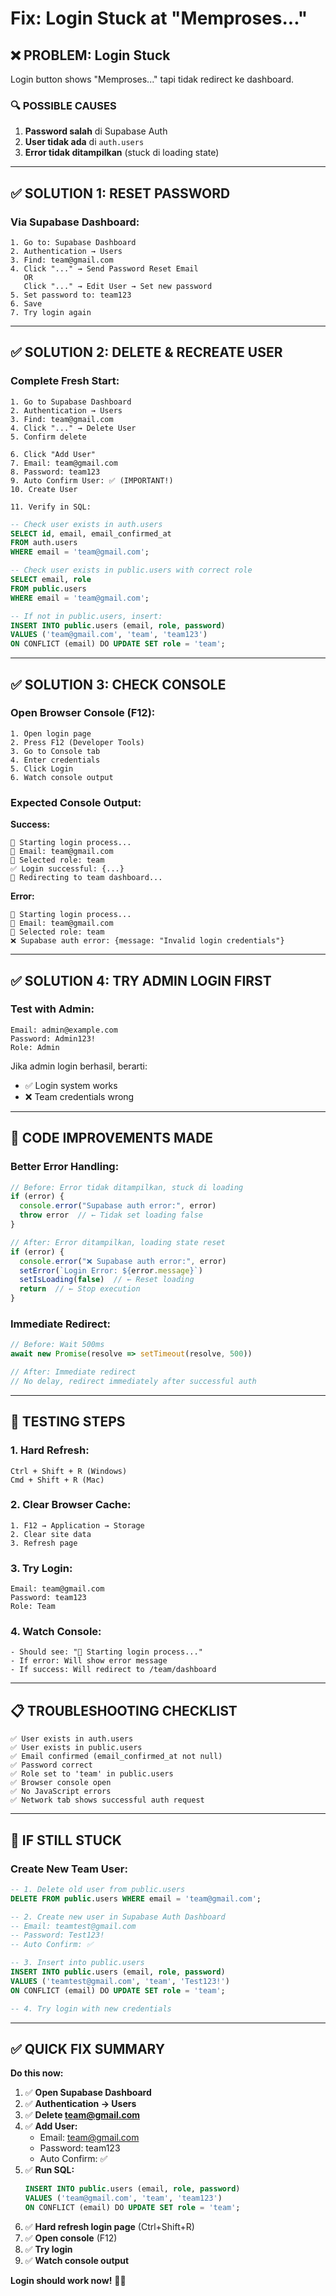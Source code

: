# Fix: Login Stuck at "Memproses..."

## ❌ **PROBLEM: Login Stuck**

Login button shows "Memproses..." tapi tidak redirect ke dashboard.

### **🔍 POSSIBLE CAUSES**

1. **Password salah** di Supabase Auth
2. **User tidak ada** di `auth.users`
3. **Error tidak ditampilkan** (stuck di loading state)

---

## ✅ **SOLUTION 1: RESET PASSWORD**

### **Via Supabase Dashboard:**

```
1. Go to: Supabase Dashboard
2. Authentication → Users
3. Find: team@gmail.com
4. Click "..." → Send Password Reset Email
   OR
   Click "..." → Edit User → Set new password
5. Set password to: team123
6. Save
7. Try login again
```

---

## ✅ **SOLUTION 2: DELETE & RECREATE USER**

### **Complete Fresh Start:**

```
1. Go to Supabase Dashboard
2. Authentication → Users
3. Find: team@gmail.com
4. Click "..." → Delete User
5. Confirm delete

6. Click "Add User"
7. Email: team@gmail.com
8. Password: team123
9. Auto Confirm User: ✅ (IMPORTANT!)
10. Create User

11. Verify in SQL:
```

```sql
-- Check user exists in auth.users
SELECT id, email, email_confirmed_at
FROM auth.users
WHERE email = 'team@gmail.com';

-- Check user exists in public.users with correct role
SELECT email, role
FROM public.users
WHERE email = 'team@gmail.com';

-- If not in public.users, insert:
INSERT INTO public.users (email, role, password)
VALUES ('team@gmail.com', 'team', 'team123')
ON CONFLICT (email) DO UPDATE SET role = 'team';
```

---

## ✅ **SOLUTION 3: CHECK CONSOLE**

### **Open Browser Console (F12):**

```
1. Open login page
2. Press F12 (Developer Tools)
3. Go to Console tab
4. Enter credentials
5. Click Login
6. Watch console output
```

### **Expected Console Output:**

**Success:**
```
🔐 Starting login process...
📧 Email: team@gmail.com
👤 Selected role: team
✅ Login successful: {...}
🔄 Redirecting to team dashboard...
```

**Error:**
```
🔐 Starting login process...
📧 Email: team@gmail.com
👤 Selected role: team
❌ Supabase auth error: {message: "Invalid login credentials"}
```

---

## ✅ **SOLUTION 4: TRY ADMIN LOGIN FIRST**

### **Test with Admin:**

```
Email: admin@example.com
Password: Admin123!
Role: Admin
```

Jika admin login berhasil, berarti:
- ✅ Login system works
- ❌ Team credentials wrong

---

## 🔧 **CODE IMPROVEMENTS MADE**

### **Better Error Handling:**

```typescript
// Before: Error tidak ditampilkan, stuck di loading
if (error) {
  console.error("Supabase auth error:", error)
  throw error  // ← Tidak set loading false
}

// After: Error ditampilkan, loading state reset
if (error) {
  console.error("❌ Supabase auth error:", error)
  setError(`Login Error: ${error.message}`)
  setIsLoading(false)  // ← Reset loading
  return  // ← Stop execution
}
```

### **Immediate Redirect:**

```typescript
// Before: Wait 500ms
await new Promise(resolve => setTimeout(resolve, 500))

// After: Immediate redirect
// No delay, redirect immediately after successful auth
```

---

## 🎯 **TESTING STEPS**

### **1. Hard Refresh:**
```
Ctrl + Shift + R (Windows)
Cmd + Shift + R (Mac)
```

### **2. Clear Browser Cache:**
```
1. F12 → Application → Storage
2. Clear site data
3. Refresh page
```

### **3. Try Login:**
```
Email: team@gmail.com
Password: team123
Role: Team
```

### **4. Watch Console:**
```
- Should see: "🔐 Starting login process..."
- If error: Will show error message
- If success: Will redirect to /team/dashboard
```

---

## 📋 **TROUBLESHOOTING CHECKLIST**

```
✅ User exists in auth.users
✅ User exists in public.users
✅ Email confirmed (email_confirmed_at not null)
✅ Password correct
✅ Role set to 'team' in public.users
✅ Browser console open
✅ No JavaScript errors
✅ Network tab shows successful auth request
```

---

## 🚨 **IF STILL STUCK**

### **Create New Team User:**

```sql
-- 1. Delete old user from public.users
DELETE FROM public.users WHERE email = 'team@gmail.com';

-- 2. Create new user in Supabase Auth Dashboard
-- Email: teamtest@gmail.com
-- Password: Test123!
-- Auto Confirm: ✅

-- 3. Insert into public.users
INSERT INTO public.users (email, role, password)
VALUES ('teamtest@gmail.com', 'team', 'Test123!')
ON CONFLICT (email) DO UPDATE SET role = 'team';

-- 4. Try login with new credentials
```

---

## ✅ **QUICK FIX SUMMARY**

**Do this now:**

1. ✅ **Open Supabase Dashboard**
2. ✅ **Authentication → Users**
3. ✅ **Delete team@gmail.com**
4. ✅ **Add User:**
   - Email: team@gmail.com
   - Password: team123
   - Auto Confirm: ✅
5. ✅ **Run SQL:**
   ```sql
   INSERT INTO public.users (email, role, password)
   VALUES ('team@gmail.com', 'team', 'team123')
   ON CONFLICT (email) DO UPDATE SET role = 'team';
   ```
6. ✅ **Hard refresh login page** (Ctrl+Shift+R)
7. ✅ **Open console** (F12)
8. ✅ **Try login**
9. ✅ **Watch console output**

**Login should work now!** 🔑✅
